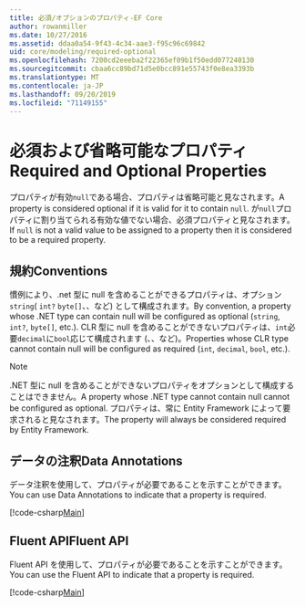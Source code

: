 ```yaml
---
title: 必須/オプションのプロパティ-EF Core
author: rowanmiller
ms.date: 10/27/2016
ms.assetid: ddaa0a54-9f43-4c34-aae3-f95c96c69842
uid: core/modeling/required-optional
ms.openlocfilehash: 7200cd2eeeba2f22365ef09b1f50edd077240130
ms.sourcegitcommit: cbaa6cc89bd71d5e0bcc891e55743f0e8ea3393b
ms.translationtype: MT
ms.contentlocale: ja-JP
ms.lasthandoff: 09/20/2019
ms.locfileid: "71149155"
---
```

# <a name="required-and-optional-properties"></a><span data-ttu-id="87ea2-102">必須および省略可能なプロパティ</span><span class="sxs-lookup"><span data-stu-id="87ea2-102">Required and Optional Properties</span></span>

<span data-ttu-id="87ea2-103">プロパティが有効`null`である場合、プロパティは省略可能と見なされます。</span><span class="sxs-lookup"><span data-stu-id="87ea2-103">A property is considered optional if it is valid for it to contain `null`.</span></span> <span data-ttu-id="87ea2-104">が`null`プロパティに割り当てられる有効な値でない場合、必須プロパティと見なされます。</span><span class="sxs-lookup"><span data-stu-id="87ea2-104">If `null` is not a valid value to be assigned to a property then it is considered to be a required property.</span></span>

## <a name="conventions"></a><span data-ttu-id="87ea2-105">規約</span><span class="sxs-lookup"><span data-stu-id="87ea2-105">Conventions</span></span>

<span data-ttu-id="87ea2-106">慣例により、.net 型に null を含めることができるプロパティは、オプション`string`( `int?` `byte[]`、、など) として構成されます。</span><span class="sxs-lookup"><span data-stu-id="87ea2-106">By convention, a property whose .NET type can contain null will be configured as optional (`string`, `int?`, `byte[]`, etc.).</span></span> <span data-ttu-id="87ea2-107">CLR 型に null を含めることができないプロパティは、`int`必要`decimal`に`bool`応じて構成されます (、、など)。</span><span class="sxs-lookup"><span data-stu-id="87ea2-107">Properties whose CLR type cannot contain null will be configured as required (`int`, `decimal`, `bool`, etc.).</span></span>

> [!NOTE]  
> <span data-ttu-id="87ea2-108">.NET 型に null を含めることができないプロパティをオプションとして構成することはできません。</span><span class="sxs-lookup"><span data-stu-id="87ea2-108">A property whose .NET type cannot contain null cannot be configured as optional.</span></span> <span data-ttu-id="87ea2-109">プロパティは、常に Entity Framework によって要求されると見なされます。</span><span class="sxs-lookup"><span data-stu-id="87ea2-109">The property will always be considered required by Entity Framework.</span></span>

## <a name="data-annotations"></a><span data-ttu-id="87ea2-110">データの注釈</span><span class="sxs-lookup"><span data-stu-id="87ea2-110">Data Annotations</span></span>

<span data-ttu-id="87ea2-111">データ注釈を使用して、プロパティが必要であることを示すことができます。</span><span class="sxs-lookup"><span data-stu-id="87ea2-111">You can use Data Annotations to indicate that a property is required.</span></span>

[!code-csharp[Main](../../../samples/core/Modeling/DataAnnotations/Samples/Required.cs?highlight=14)]

## <a name="fluent-api"></a><span data-ttu-id="87ea2-112">Fluent API</span><span class="sxs-lookup"><span data-stu-id="87ea2-112">Fluent API</span></span>

<span data-ttu-id="87ea2-113">Fluent API を使用して、プロパティが必要であることを示すことができます。</span><span class="sxs-lookup"><span data-stu-id="87ea2-113">You can use the Fluent API to indicate that a property is required.</span></span>

[!code-csharp[Main](../../../samples/core/Modeling/FluentAPI/Samples/Required.cs?highlight=11-13)]


